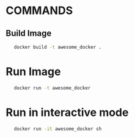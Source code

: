 
# COMMANDS 

## Build Image
```bash
   docker build -t awesome_docker .
 ```

# Run Image
 ```bash
    docker run -t awesome_docker
 ```

# Run in interactive mode 
```bash
   docker run -it awesome_docker sh
```
